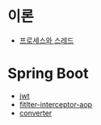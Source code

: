 # 이론

- [프로세스와 스레드](theory/process-thread.md)

# Spring Boot

- [jwt](spring-boot-kotlin/jwt/README.md)
- [fitlter-interceptor-aop](spring-boot/filter-interceptor-aop/README.md)
- [converter](spring-boot/converter/README.md)
